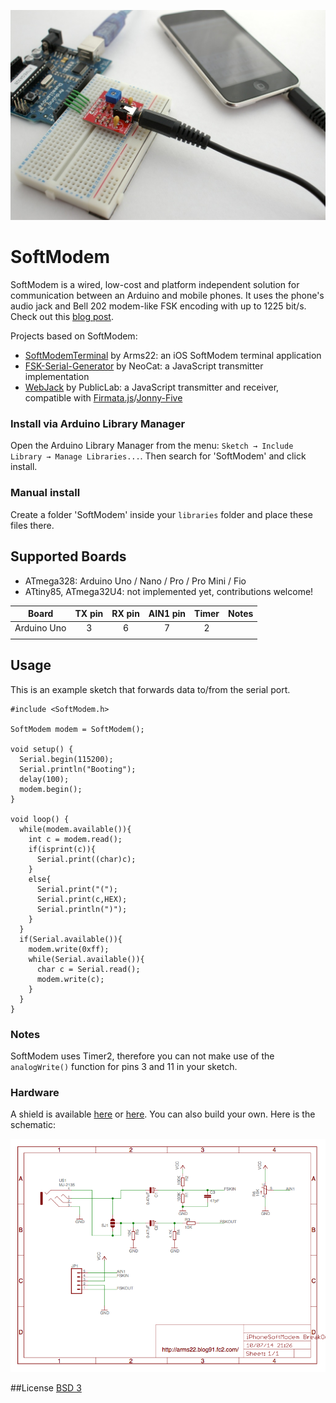 ![SoftModem](extras/softmodem.jpg)

SoftModem
====

SoftModem is a wired, low-cost and platform independent solution for communication between an Arduino and mobile phones. It uses the phone's audio jack and Bell 202 modem-like FSK encoding with up to 1225 bit/s. Check out this [blog post](http://translate.google.com/translate?js=y&prev=_t&hl=en&ie=UTF-8&layout=1&eotf=1&u=http%3A%2F%2Farms22.blog91.fc2.com%2Fblog-entry-350.html&sl=auto&tl=en).


Projects based on SoftModem:

- [SoftModemTerminal](https://github.com/arms22/arms22/tree/master/SoftModemTerminal) by Arms22: an iOS SoftModem terminal application
- [FSK-Serial-Generator](https://github.com/NeoCat/FSK-Serial-Generator-in-JavaScript) by NeoCat: a JavaScript transmitter implementation
- [WebJack](https://github.com/publiclab/webjack) by PublicLab: a JavaScript transmitter and receiver, compatible with [Firmata.js](https://github.com/firmata/firmata.js/)/[Jonny-Five](http://johnny-five.io/)


### Install via Arduino Library Manager
Open the Arduino Library Manager from the menu: `Sketch → Include Library → Manage Libraries...`. 
Then search for 'SoftModem' and click install.

### Manual install
Create a folder 'SoftModem' inside your `libraries` folder and place these files there. 

## Supported Boards

- ATmega328: Arduino Uno / Nano / Pro / Pro Mini / Fio
- ATtiny85, ATmega32U4: not implemented yet, contributions welcome!


|       Board      | TX pin | RX pin | AIN1 pin | Timer | Notes |
|:----------------:|:------:|:------:|:--------:|:-----:|:-----:|
|    Arduino Uno   |    3   |    6   |     7    |   2   |       |
|                  |        |        |          |       |       |


## Usage
This is an example sketch that forwards data to/from the serial port.

```Arduino
#include <SoftModem.h>

SoftModem modem = SoftModem();

void setup() {
  Serial.begin(115200);
  Serial.println("Booting");
  delay(100);
  modem.begin();
}

void loop() {  
  while(modem.available()){
    int c = modem.read();
    if(isprint(c)){
      Serial.print((char)c);
    }
    else{
      Serial.print("(");
      Serial.print(c,HEX);
      Serial.println(")");      
    }
  }
  if(Serial.available()){
    modem.write(0xff);
    while(Serial.available()){
      char c = Serial.read();
      modem.write(c);
    }
  }
}
```

### Notes
SoftModem uses Timer2, therefore you can not make use of the `analogWrite()` function for  pins 3 and 11 in your sketch.

### Hardware
A shield is available [here](https://www.switch-science.com/catalog/600/) or [here](http://www.elechouse.com/elechouse/index.php?main_page=product_info&cPath=90_92&products_id=2199). You can also build your own. Here is the schematic:

![Schematic](extras/schematic.png)

##License
[BSD 3](https://github.com/arms22/SoftModem/blob/master/LICENSE)